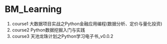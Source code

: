 # BM_Learning

1. course1 大数据项目实战之Python金融应用编程(数据分析、定价与量化投资)
2. course2 Python数据挖掘入门与实践
3. course3 天池龙珠计划之Python学习电子书_v0.0.2


